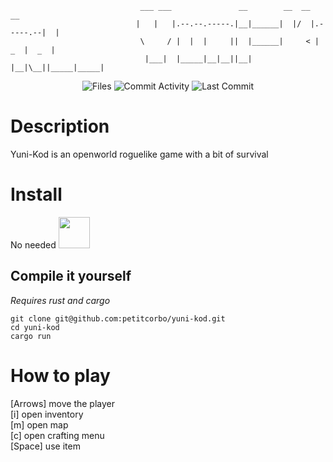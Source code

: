 
```
                             ___ ___               __        __  __           __ 
                            |   |   |.--.--.-----.|__|______|  |/  |.-----.--|  |
                             \     / |  |  |     ||  |______|     < |  _  |  _  |
                              |___|  |_____|__|__||__|      |__|\__||_____|_____|
```
<div align="center">
 
![Files](https://img.shields.io/github/directory-file-count/DeskTecc/yunikod)
![Commit Activity](https://img.shields.io/github/commit-activity/w/DeskTecc/yunikod)
![Last Commit](https://img.shields.io/github/last-commit/DeskTecc/yunikod)
                                     
</div>    
                                         
# Description

Yuni-Kod is an openworld roguelike game with a bit of survival

# Install

No needed <img src="https://th.bing.com/th/id/R.68b05ecaaeb60c2c667f4c2c5d3c3006?rik=PJlWxK8jnjZTNw&pid=ImgRaw&r=0" width="50" height="50"></img>


## Compile it yourself
*Requires rust and cargo*
```
git clone git@github.com:petitcorbo/yuni-kod.git
cd yuni-kod
cargo run
```
# How to play
[Arrows] move the player\
[i] open inventory\
[m] open map\
[c] open crafting menu\
[Space] use item
